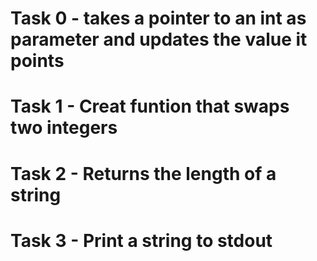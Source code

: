 # Task 0 - takes a pointer to an int as parameter and updates the value it points
# Task 1 - Creat funtion that swaps two integers
# Task 2 - Returns the length of a string
# Task 3 - Print a string to stdout
